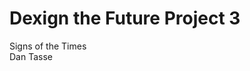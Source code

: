 <link href="stylesheets/GitHub2.css" rel="stylesheet"></link>

# Dexign the Future Project 3

Signs of the Times  
Dan Tasse

